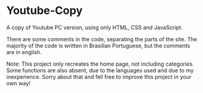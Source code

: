 # Youtube-Copy
A copy of Youtube PC version, using only HTML, CSS and JavaScript.

There are some comments in the code, separating the parts of the site. The majority of the code is written in Brasilian Portuguese, but the comments are in english.

Note: This project only recreates the home page, not including categories. Some functions are also absent, due to the languages used and due to my inexperience. Sorry about that and fell free to improve this project in your own way!
